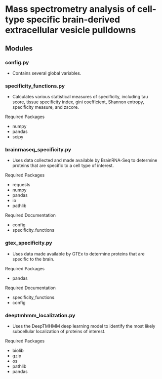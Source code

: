 # Mass spectrometry analysis of cell-type specific brain-derived extracellular vesicle pulldowns

## Modules

### config.py
- Contains several global variables.

### specificity_functions.py
- Calculates various statistical measures of specificity, including tau score, tissue specificity index, gini coefficient, Shannon entropy, specificity measure, and zscore.

Required Packages
- numpy
- pandas
- scipy

### brainrnaseq_specificity.py
- Uses data collected and made available by BrainRNA-Seq to determine proteins that are specific to a cell type of interest.

Required Packages
- requests
- numpy
- pandas
- io
- pathlib

Required Documentation
- config
- specificity_functions

### gtex_specificity.py
- Uses data made available by GTEx to determine proteins that are specific to the brain.

Required Packages
- pandas

Required Documentation
- specificity_functions
- config

### deeptmhmm_localization.py
- Uses the DeepTMHMM deep learning model to identify the most likely subcellular localization of proteins of interest.

Required Packages
- biolib
- gzip
- os
- pathlib
- pandas